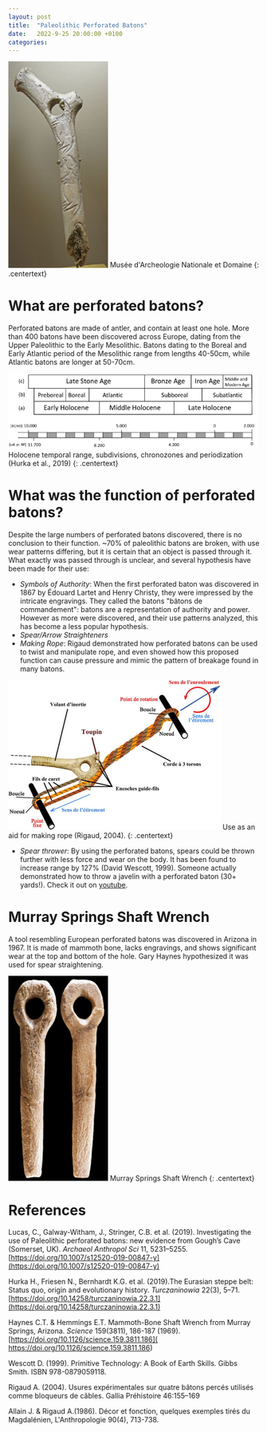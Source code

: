 ```yaml
---
layout: post
title:  "Paleolithic Perforated Batons"
date:   2022-9-25 20:00:00 +0100
categories: 
---
```

<img class="center" src="/assets/Perforated_Baton.jpg" alt="Perforated Baton" width="200">
Musée d'Archeologie Nationale et Domaine
{: .centertext}

# What are perforated batons?
Perforated batons are made of antler, and contain at least one hole. More than 400 batons have been discovered across Europe,  dating from the Upper Paleolithic to the Early Mesolithic. Batons dating to the Boreal and Early Atlantic period of the Mesolithic range from lengths 40-50cm, while Atlantic batons are longer at 50-70cm. 

<img class="center" src="/assets/Holocene_Subdivisions.png" alt="Holocene Subdivisions" width="500">
Holocene temporal range, subdivisions, chronozones and periodization (Hurka et al., 2019)
{: .centertext}


# What was the function of perforated batons?
Despite the large numbers of perforated batons discovered, there is no conclusion to their function. ~70% of paleolithic batons are broken, with use wear patterns differing, but it is certain that an object is passed through it. What exactly was passed through is unclear, and several hypothesis have been made for their use:

- *Symbols of Authority*: When the first perforated baton was discovered in 1867 by Édouard Lartet and Henry Christy, they were impressed by the intricate engravings. They called the batons "bâtons de commandement": batons are a representation of authority and power. However as more were discovered, and their use patterns analyzed, this has become a less popular hypothesis.
- *Spear/Arrow Straighteners*
- *Making Rope*: Rigaud demonstrated how perforated batons can be used to twist and manipulate rope, and even showed how this proposed function can cause pressure and mimic the pattern of breakage found in many batons. 

<img class="center" src="/assets/Rope_aid.jpg" alt="Rope Demonstration">
Use as an aid for making rope (Rigaud, 2004).
{: .centertext}

- *Spear thrower*: By using the perforated batons, spears could be thrown further with less force and wear on the body. It has been found to increase range by 127% (David Wescott, 1999). Someone actually demonstrated how to throw a javelin with a perforated baton (30+ yards!). Check it out on [youtube](https://www.youtube.com/watch?v=e-DJiih0vzM). 


# Murray Springs Shaft Wrench
A tool resembling European perforated batons was discovered in Arizona in 1967. It is made of mammoth bone, lacks engravings, and shows significant wear at the top and bottom of the hole. Gary Haynes hypothesized it was used for spear straightening.

<img class="center" src="/assets/Murray_Springs_Shaft_Wrench.jpg" alt="Murray Springs Shaft Wrench" width ="200">
Murray Springs Shaft Wrench
{: .centertext}

# References
Lucas, C., Galway-Witham, J., Stringer, C.B. et al. (2019). Investigating the use of Paleolithic perforated batons: new evidence from Gough’s Cave (Somerset, UK). *Archaeol Anthropol Sci* 11, 5231–5255. [https://doi.org/10.1007/s12520-019-00847-y](https://doi.org/10.1007/s12520-019-00847-y)

Hurka H., Friesen N., Bernhardt K.G. et al. (2019).The Eurasian steppe belt: Status quo, origin and evolutionary history. *Turczaninowia* 22(3), 5–71. [https://doi.org/10.14258/turczaninowia.22.3.1](https://doi.org/10.14258/turczaninowia.22.3.1)

Haynes C.T. & Hemmings E.T. Mammoth-Bone Shaft Wrench from Murray Springs, Arizona. *Science* 159(3811), 186-187 (1969). [https://doi.org/10.1126/science.159.3811.186]( https://doi.org/10.1126/science.159.3811.186)

Wescott D. (1999). Primitive Technology: A Book of Earth Skills. Gibbs Smith. ISBN 978-0879059118.

Rigaud A. (2004). Usures expérimentales sur quatre bâtons percés utilisés comme bloqueurs de câbles. Gallia Préhistoire 46:155–169

Allain J. & Rigaud A.(1986). Décor et fonction, quelques exemples tirés du Magdalénien, L'Anthropologie 90(4), 713-738.
